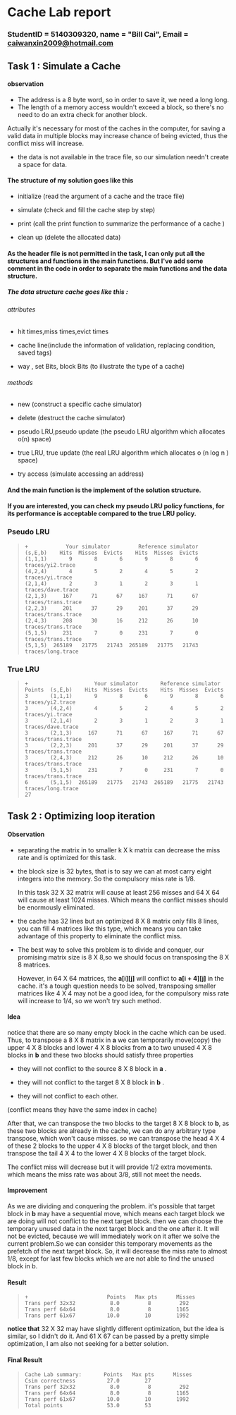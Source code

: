 # Cache Lab report

### StudentID = 5140309320, name = "Bill Cai", Email = caiwanxin2009@hotmail.com

## Task 1 : Simulate a Cache

#### observation  
+ The address is a 8 byte word, so in order to save it, we need a long long.
+ The length of a memory access wouldn't exceed a block, so there's no need to do an extra check for another block.

 Actually it's necessary for most of the caches in the computer, for saving a valid data in multiple blocks may increase chance of being evicted, thus the conflict miss will increase.

+ the data is not available in the trace file, so our simulation needn't create a space for data.

#### The structure of my solution goes like this

+ initialize (read the argument of a cache and the trace file)

+ simulate (check and fill the cache step by step)

+ print (call the print function to summarize the performance of a cache )

+ clean up (delete the allocated data)

#### As the header file is not permitted in the task, I can only put all the structures and functions in the main functions. But I've add some comment in the code in order to separate the main functions and the data structure.

##### The data structure cache goes like this :

###### attributes

+ hit times,miss times,evict times

+ cache line(include the information of validation, replacing condition, saved tags)

+ way , set Bits, block Bits (to illustrate the type of a cache)

###### methods

+ new (construct a specific cache simulator)

+ delete (destruct the cache simulator)

+ pseudo LRU,pseudo update (the pseudo LRU algorithm which allocates o(n) space)

+ true LRU, true update (the real LRU algorithm which allocates o (n log n ) space)

+ try access (simulate accessing an address)

#### And the main function is the implement of the solution structure.

#### If you are interested, you can check my pseudo LRU policy functions, for its performance is acceptable compared to the true LRU policy.

### Pseudo LRU

>     +            Your simulator         Reference simulator
>     (s,E,b)    Hits  Misses  Evicts    Hits  Misses  Evicts
>     (1,1,1)       9       8       6       9       8       6  traces/yi2.trace
>     (4,2,4)       4       5       2       4       5       2  traces/yi.trace
>     (2,1,4)       2       3       1       2       3       1  traces/dave.trace
>     (2,1,3)     167      71      67     167      71      67  traces/trans.trace
>     (2,2,3)     201      37      29     201      37      29  traces/trans.trace
>     (2,4,3)     208      30      16     212      26      10  traces/trans.trace
>     (5,1,5)     231       7       0     231       7       0  traces/trans.trace
>     (5,1,5)  265189   21775   21743  265189   21775   21743  traces/long.trace

### True LRU

>     +                     Your simulator       Reference simulator
>     Points  (s,E,b)    Hits  Misses  Evicts    Hits  Misses  Evicts
>     3       (1,1,1)       9       8       6       9       8       6  traces/yi2.trace
>     3       (4,2,4)       4       5       2       4       5       2  traces/yi.trace
>     3       (2,1,4)       2       3       1       2       3       1  traces/dave.trace
>     3       (2,1,3)     167      71      67     167      71      67  traces/trans.trace
>     3       (2,2,3)     201      37      29     201      37      29  traces/trans.trace
>     3       (2,4,3)     212      26      10     212      26      10  traces/trans.trace
>     3       (5,1,5)     231       7       0     231       7       0  traces/trans.trace
>     6       (5,1,5)  265189   21775   21743  265189   21775   21743  traces/long.trace
>     27

## Task 2 : Optimizing loop iteration

#### Observation  

+ separating the matrix in to smaller k X k matrix can decrease the miss rate and is optimized for this task.

+ the block size is 32 bytes, that is to say we can at most carry eight integers into the memory. So the compulsory miss rate is 1/8.

  In this task 32 X 32 matrix will cause at least 256 misses and 64 X 64 will cause at least 1024 misses. Which means the conflict misses should be enormously eliminated.

+ the cache has 32 lines but an optimized 8 X 8 matrix only fills 8 lines, you can fill 4 matrices like this type, which means you can take advantage of this property to eliminate the conflict miss.

+ The best way to solve this problem is to divide and conquer, our promising matrix size is 8 X 8,so we should focus on transposing the 8 X 8 matrices.

  However, in 64 X 64 matrices, the **a[i][j]**  will conflict to **a[i + 4][j]** in the cache. it's a tough question needs to be solved, transposing smaller matrices like 4 X 4 may not be a good idea, for the compulsory miss rate will increase to 1/4, so we won't try such method.

#### Idea

notice that there are so many empty block in the cache which can be used. Thus, to transpose a 8 X 8 matrix in **a** we can temporarily move(copy) the upper 4 X 8 blocks and lower 4 X 8 blocks from **a** to two unused 4 X 8 blocks in **b**  and these two blocks should satisfy three properties

+ they will not conflict to the source 8 X 8 block in **a** .

+ they will not conflict to the target 8 X 8 block in **b** .

+ they will not conflict to each other.

(conflict means they have the same index in cache)

After that, we can transpose the two blocks to the target 8 X 8 block to **b**, as these two blocks are already in the cache, we can do any arbitrary type transpose, which won't cause misses. so we can transpose the head 4 X 4 of these 2 blocks to the upper 4 X 8 blocks of the target block, and then transpose the tail 4 X 4 to the lower 4 X 8 blocks of the target block.

The conflict miss will decrease but it will provide 1/2 extra movements. which means the miss rate was about 3/8, still not meet the needs.

#### Improvement

As we are dividing and conquering the problem. it's possible that target block in **b** may have a sequential move, which means each target block we are doing will not conflict to the next target block. then we can choose the temporary unused data in the next target block and the one after it. It will not be evicted, because we will immediately work on it after we solve the current problem.So we can consider this temporary movements as the prefetch of the next target block. So, it will decrease the miss rate to almost 1/8, except for last few blocks which we are not able to find the unused block in b.

#### Result
>     +                         Points   Max pts      Misses
>     Trans perf 32x32           8.0         8         292
>     Trans perf 64x64           8.0         8        1165
>     Trans perf 61x67          10.0        10        1992

**notice that** 32 X 32 may have slightly different optimization, but the idea is similar, so I didn't do it. And 61 X 67 can be passed by a pretty simple optimization, I am also not seeking for a better solution.

#### Final Result
>     Cache Lab summary:       Points   Max pts      Misses
>     Csim correctness          27.0        27
>     Trans perf 32x32           8.0         8         292
>     Trans perf 64x64           8.0         8        1165
>     Trans perf 61x67          10.0        10        1992
>     Total points              53.0        53
